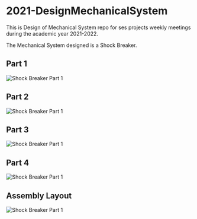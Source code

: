 # 2021-DesignMechanicalSystem
This is Design of Mechanical System repo for ses projects weekly meetings during the academic year 2021-2022.

The Mechanical System designed is a Shock Breaker.

## Part 1
![Shock Breaker Part 1](Part1.bmp)

## Part 2
![Shock Breaker Part 1](Part2.bmp)

## Part 3
![Shock Breaker Part 1](Part3.bmp)

## Part 4
![Shock Breaker Part 1](Part4.bmp)

## Assembly Layout
![Shock Breaker Part 1](Assembly.bmp)
